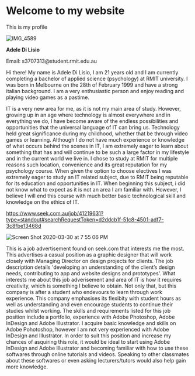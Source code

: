 <html xmlns="http://www.w3.org/1999/xhtml" >
<head>

</head>
<body>
<h1>Welcome to my website</h1>
<p>This is my profile</p>
 
 ![IMG_4589](https://user-images.githubusercontent.com/62793614/77894339-dde0b580-72c0-11ea-9660-36c8ef50eb62.jpg)
 
 <p> <b> Adele Di Lisio </b> </p>
  <p> Email: s3707313@student.rmit.edu.au </p>
 <p> Hi there! My name is Adele Di Lisio, I am 21 years old and I am currently completing a bachelor of applied science (psychology) at RMIT university. I was born in Melbourne on the 28th of February 1999 and have a strong italian background. I am a very enthusiastic person and enjoy reading and playing video games as a pastime. </p>
 
<p> 
IT is a very new area for me, as it is not my main area of study. However, growing up in an age where technology is almost everywhere and in everything we do, I have become aware of the endless possibilities and opportunities that the universal language of IT can bring us. Technology held great significance during my childhood, whether that be through video games or learning. Although I do not have much experience or knowledge of what occurs behind the scenes in IT, I am extremely eager to learn about something that has and will continue to be such a large factor in my lifestyle and in the current world we live in. I chose to study at RMIT for multiple reasons such location, convenience and its great reputation for my psychology course. When given the option to choose electives I was extremely eager to study an IT related subject, due to RMIT being reputable for its education and opportunities in IT. When beginning this subject, i did not know what to expect as it is not an area I am familiar with. However, I believe I will end this course with much better basic technological skill and knowledge on the ethics of IT. </p>

https://www.seek.com.au/job/41219631?type=standout#searchRequestToken=d2ddcb1f-51c8-4501-adf7-3c8fbe13468d

![Screen Shot 2020-03-30 at 7 55 06 PM](https://user-images.githubusercontent.com/62793614/77894177-a8d46300-72c0-11ea-81c2-3731d7e2a736.png)

<p> This is a job advertisement found on seek.com that interests me the most. This advertises a casual position as a graphic designer that will work closely with Managing Director on design projects for clients. The job description details 'developing an understanding of the client’s design needs, contributing to app and website designs and prototypes'. What interests me about this job adverisement and area of IT is how it requires creativity, which is something I believe to obtain. Not only that, but this company is after a student who endevours to learn through work experience. This company emphasises its flexibity with student hours as well as understanding and even encourage students to continue their studies whilst working. The skills and requirements listed for this job position include a portfolio, experience with Adobe Photoshop, Adobe InDesign and Adobe Illustrator. I acquire basic knowledge and skills on Adobe Pohotoshop, however I am not very experienced with Adobe InDesign and Illustrator. In order to suit this position and increase my chances of asquiring this role, it would be ideal to start using Adobe InDesign and Adobe Illustrator and becoming familiar with how to use these softwares through online tutorials and videos. Speaking to other classmates about these softwares or even asking lecturers/tutors would also help gain more knowledge. </p>

 

</body>
</html>
